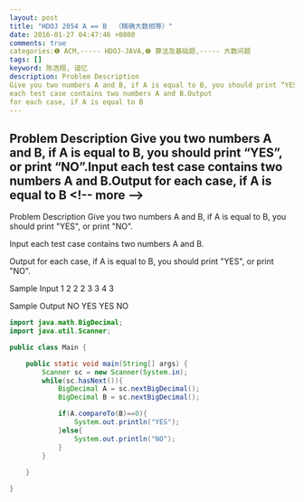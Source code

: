 ```yaml
---
layout: post
title: "HDOJ 2054 A == B  （精确大数相等）"
date: 2016-01-27 04:47:46 +0800
comments: true
categories:❶ ACM,----- HDOJ-JAVA,❺ 算法及基础题,----- 大数问题
tags: []
keyword: 陈浩翔, 谙忆
description: Problem Description 
Give you two numbers A and B, if A is equal to B, you should print “YES”, or print “NO”.Input 
each test case contains two numbers A and B.Output 
for each case, if A is equal to B 
---
```



Problem Description 
Give you two numbers A and B, if A is equal to B, you should print “YES”, or print “NO”.Input 
each test case contains two numbers A and B.Output 
for each case, if A is equal to B
&#60;!-- more --&#62;
----------

Problem Description
Give you two numbers A and B, if A is equal to B, you should print "YES", or print "NO".
 

Input
each test case contains two numbers A and B.

 

Output
for each case, if A is equal to B, you should print "YES", or print "NO".
 

Sample Input
1 2
2 2
3 3
4 3
 

Sample Output
NO
YES
YES
NO




```java
import java.math.BigDecimal;
import java.util.Scanner;

public class Main {

	public static void main(String[] args) {
		Scanner sc = new Scanner(System.in);
		while(sc.hasNext()){
			BigDecimal A = sc.nextBigDecimal();
			BigDecimal B = sc.nextBigDecimal();

			if(A.compareTo(B)==0){
				System.out.println("YES");
			}else{
				System.out.println("NO");
			}
		}
		
	}

}

```